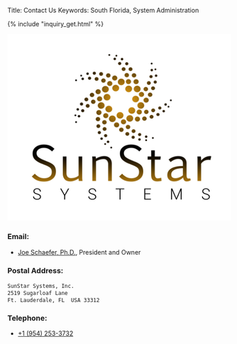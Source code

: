 Title: Contact Us
Keywords: South Florida, System Administration

<div class="float-lg-right">
{% include "inquiry_get.html" %}
</div>

![SunStar Systems](images/sunstarlogowhole.png)

### Email:

- [Joe Schaefer, Ph.D.](mailto://joe@sunstarsys.com), President and Owner

### Postal Address:

    SunStar Systems, Inc.
    2519 Sugarloaf Lane
    Ft. Lauderdale, FL  USA 33312

### Telephone:

- [+1 (954) 253-3732](tel://1.954.253.3732/)

<div style="height: 600px">&nbsp;<br/></div>

